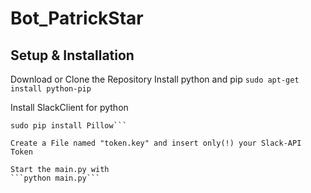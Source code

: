 # Bot_PatrickStar

## Setup & Installation

Download or Clone the Repository
Install python and pip
```sudo apt-get install python-pip```

Install SlackClient for python
```sudo pip install slackclient
sudo pip install Pillow```

Create a File named "token.key" and insert only(!) your Slack-API Token 

Start the main.py with
```python main.py```
